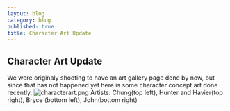 ```yaml
---
layout: blog
category: blog
published: true
title: Character Art Update
---
```


## Character Art Update
We were originaly shooting to have an art gallery page done by now, but since that has not happened yet here is some character concept art done recently.
![characterart.png]({{site.baseurl}}/media/characterart.png)
Artists: Chung(top left), Hunter and Havier(top right), Bryce (bottom left), John(bottom right)
